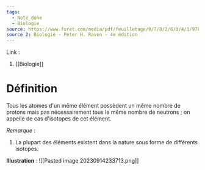 ```yaml
---
tags:
  - Note_done
  - Biologie
source: https://www.furet.com/media/pdf/feuilletage/9/7/8/2/8/0/4/1/9782804184582.pdf
source 2: Biologie - Peter H. Raven - 4e édition
---
```


Link : 
1. [[Biologie]]

# Définition
Tous les atomes d'un même élément possèdent un même nombre de protons mais pas nécessairement tous le même nombre de neutrons ; on appelle de cas d'isotopes de cet élément. 

_Remarque_ :
1. La plupart des éléments existent dans la nature sous forme de différents isotopes. 

**Illustration** : 
![[Pasted image 20230914233713.png]]